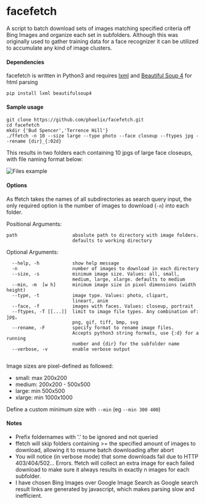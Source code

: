 # facefetch

A script to batch download sets of images matching specified criteria off Bing Images and organize each set in subfolders.
Although this was originally used to gather training data for a face recognizer it can be utilized to accumulate any kind of image clusters.


#### Dependencies
facefetch is written in Python3 and requires [lxml](http://lxml.de/) and [Beautiful Soup 4](https://www.crummy.com/software/BeautifulSoup/) for html parsing

```
pip install lxml beautifulsoup4
```

#### Sample usage

```
git clone https://github.com/phoelix/facefetch.git
cd facefetch
mkdir {'Bud Spencer','Terrence Hill'}
./ffetch -n 10 --size large --type photo --face closeup --ftypes jpg --rename {dir}_{:02d}
```

This results in two folders each containing 10 jpgs of large face closeups, with file naming format below:

![Files example](https://raw.githubusercontent.com/phoelix/facefetch/master/file_example.jpg)


#### Options

As ffetch takes the names of all subdirectories as search query input, the only required option is the number of images to download (`-n`) into each folder.

Positional Arguments:

```
path                    absolute path to directory with image folders.
                        defaults to working directory
```

Optional Arguments:

```
  --help, -h            show help message
  -n                    number of images to download in each directory
  --size, -s            minimum image size. Values: all, small,
                        medium, large, xlarge. defaults to medium
  --min, -m  [w h]      minimum image size in pixel dimensions (width height)
  --type, -t            image type. Values: photo, clipart,
                        lineart, anim
  --face, -f            images with faces. Values: closeup, portrait
  --ftypes, -T [[...]]  limit to image file types. Any combination of: jpg,
                        png, gif, tiff, bmp, svg
  --rename, -F          specify format to rename image files.
                        Accepts python3 string formats, use {:d} for a running
                        number and {dir} for the subfolder name
  --verbose, -v         enable verbose output


```

Image sizes are pixel-defined as followed:

+ small:   max 200x200
+ medium:  200x200 - 500x500
+ large:   min 500x500
+ xlarge:  min 1000x1000

Define a custom minimum size with `--min` (eg `--min 300 400`)

#### Notes

+ Prefix foldernames with '.' to be ignored and not queried
+ ffetch will skip folders containing >= the specified amount of images to download, allowing it to resume batch downloading after abort
+ You will notice (in verbose mode) that some downloads fail due to HTTP 403/404/502... Errors. ffetch will collect an extra image for each failed download to make sure it always results in exactly n images for each subfolder.
+ I have chosen Bing Images over Google Image Search as Google search result links are generated by javascript, which makes parsing slow and inefficient.